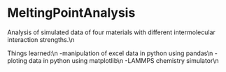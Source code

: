 # MeltingPointAnalysis
Analysis of simulated data of four materials with different intermolecular interaction strengths.\n

Things learned:\n
-manipulation of excel data in python using pandas\n
-ploting data in python using matplotlib\n
-LAMMPS chemistry simulator\n

